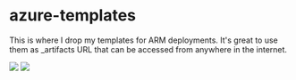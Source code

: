 # azure-templates
This is where I drop my templates for ARM deployments. It's great to use them as _artifacts URL that can be accessed from anywhere in the internet.

<a href="https://portal.azure.com/#create/Microsoft.Template/uri/https%3A%2F%2Fraw.githubusercontent.com%2Fdanielurbina%2Fazure-templates%2Fmaster%2Fazuredeploy.json" target="_blank"><img src="http://azuredeploy.net/deploybutton.png"/></a>
<a href="http://armviz.io/#/?load=https%3A%2F%2Fraw.githubusercontent.com%2Fdanielurbina%2Fazure-templates%2Fmaster%2Fazuredeploy.json" target="_blank">
    <img src="http://armviz.io/visualizebutton.png"/>
</a>

